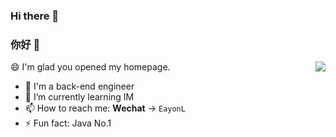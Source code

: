 ### Hi there 👋

<!--
**EayonLee/EayonLee** is a ✨ _special_ ✨ repository because its `README.md` (this file) appears on your GitHub profile.

Here are some ideas to get you started:

- 🔭 I’m currently working on ...
- 🌱 I’m currently learning ...
- 👯 I’m looking to collaborate on ...
- 🤔 I’m looking for help with ...
- 💬 Ask me about ...
- 📫 How to reach me: ...
- 😄 Pronouns: ...
- ⚡ Fun fact: ...
-->
### 你好 👋

<img align="right" src="https://github-readme-stats.vercel.app/api?username=EayonLee&show_icons=true&icon_color=CE1D2D&text_color=718096&bg_color=ffffff&hide_title=true" />


😄 I'm glad you opened my homepage.

- 🔭 I'm a back-end engineer
- 🌱 I’m currently learning IM
- 📫 How to reach me: **Wechat** -> `EayonL`
- ⚡ Fun fact: Java No.1
